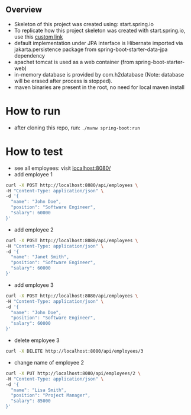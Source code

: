 ## Overview

- Skeleton of this project was created using: start.spring.io
- To replicate how this project skeleton was created with start.spring.io, use this [custom link](https://start.spring.io/#!type=maven-project&language=java&platformVersion=3.3.1&packaging=war&jvmVersion=22&groupId=com.example&artifactId=demo&name=demo&description=Demo%20project%20for%20Spring%20Boot&packageName=com.example.demo&dependencies=data-jpa,web,h2)
- default implementation under JPA interface is Hibernate imported via jakarta.persistence package from spring-boot-starter-data-jpa dependency
- apachet tomcat is used as a web container (from spring-boot-starter-web)
- in-memory database is provided by com.h2database (Note: database will be erased after process is stopped).
- maven binaries are present in the root, no need for local maven install

# How to run

- after cloning this repo, run: `./mvnw spring-boot:run`

# How to test

- see all employees: visit [localhost:8080/](http://localhost:8080/api/employees)
- add employee 1

```bash
curl -X POST http://localhost:8080/api/employees \
-H "Content-Type: application/json" \
-d '{
  "name": "John Doe",
  "position": "Software Engineer",
  "salary": 60000
}'

```

- add employee 2

```bash
curl -X POST http://localhost:8080/api/employees \
-H "Content-Type: application/json" \
-d '{
  "name": "Janet Smith",
  "position": "Software Engineer",
  "salary": 60000
}'

```

- add employee 3

```bash
curl -X POST http://localhost:8080/api/employees \
-H "Content-Type: application/json" \
-d '{
  "name": "John Doe",
  "position": "Software Engineer",
  "salary": 60000
}'
```

- delete employee 3

```bash
curl -X DELETE http://localhost:8080/api/employees/3
```

- change name of employee 2

```bash
curl -X PUT http://localhost:8080/api/employees/2 \
-H "Content-Type: application/json" \
-d '{
  "name": "Lisa Smith",
  "position": "Project Manager",
  "salary": 85000
}'
```
